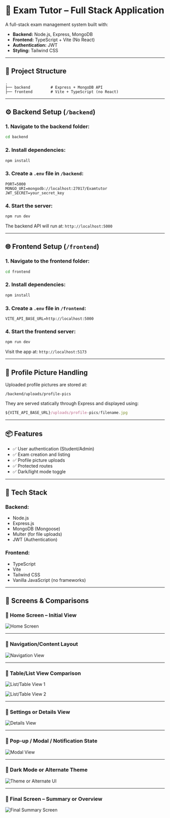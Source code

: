 # 🧠 Exam Tutor – Full Stack Application

A full-stack exam management system built with:

- **Backend:** Node.js, Express, MongoDB
- **Frontend:** TypeScript + Vite (No React)
- **Authentication:** JWT
- **Styling:** Tailwind CSS

---

## 📁 Project Structure

```
.
├── backend         # Express + MongoDB API
├── frontend        # Vite + TypeScript (no React)
```

---

## ⚙️ Backend Setup (`/backend`)

### 1. Navigate to the backend folder:

```bash
cd backend
```

### 2. Install dependencies:

```bash
npm install
```

### 3. Create a `.env` file in `/backend`:

```env
PORT=5000
MONGO_URI=mongodb://localhost:27017/Examtutor
JWT_SECRET=your_secret_key
```

### 4. Start the server:

```bash
npm run dev
```

The backend API will run at: `http://localhost:5000`

---

## 🌐 Frontend Setup (`/frontend`)

### 1. Navigate to the frontend folder:

```bash
cd frontend
```

### 2. Install dependencies:

```bash
npm install
```

### 3. Create a `.env` file in `/frontend`:

```env
VITE_API_BASE_URL=http://localhost:5000
```

### 4. Start the frontend server:

```bash
npm run dev
```

Visit the app at: `http://localhost:5173`

---

## 📸 Profile Picture Handling

Uploaded profile pictures are stored at:

```
/backend/uploads/profile-pics
```

They are served statically through Express and displayed using:

```ts
${VITE_API_BASE_URL}/uploads/profile-pics/filename.jpg
```

---

## 📦 Features

- ✅ User authentication (Student/Admin)
- ✅ Exam creation and listing
- ✅ Profile picture uploads
- ✅ Protected routes
- ✅ Dark/light mode toggle

---

## 🧪 Tech Stack

### Backend:

- Node.js
- Express.js
- MongoDB (Mongoose)
- Multer (for file uploads)
- JWT (Authentication)

### Frontend:

- TypeScript
- Vite
- Tailwind CSS
- Vanilla JavaScript (no frameworks)

---

## 📸 Screens & Comparisons

### 🔹 Home Screen – Initial View

![Home Screen](./images/Screenshot%202025-05-04%20110705.png)

---

### 🔹 Navigation/Content Layout

![Navigation View](./images/Screenshot%202025-05-04%20110725.png)

---

### 🔹 Table/List View Comparison

![List/Table View 1](./images/Screenshot%202025-05-04%20110740.png)

![List/Table View 2](./images/Screenshot%202025-05-04%20110800.png)

---

### 🔹 Settings or Details View

![Details View](./images/Screenshot%202025-05-04%20110850.png)

---

### 🔹 Pop-up / Modal / Notification State

![Modal View](./images/Screenshot%202025-05-04%20111951.png)

---

### 🔹 Dark Mode or Alternate Theme

![Theme or Alternate UI](./images/Screenshot%202025-05-04%20112642.png)

---

### 🔹 Final Screen – Summary or Overview

![Final Summary Screen](./images/Screenshot%202025-05-04%20112830.png)
